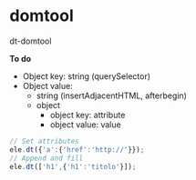 # domtool
dt-domtool

**To do**

- Object key: string (querySelector)
- Object value:
	- string (insertAdjacentHTML, afterbegin)
	- object
		- object key: attribute
		- object value: value

```js
// Set attributes
ele.dt({'a':{'href':'http://'}});
// Append and fill
ele.dt(['h1',{'h1':'titolo'}]);
```
